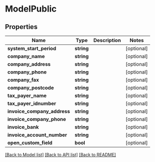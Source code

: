 # ModelPublic

## Properties
Name | Type | Description | Notes
------------ | ------------- | ------------- | -------------
**system_start_period** | **string** |  | [optional] 
**company_name** | **string** |  | [optional] 
**company_address** | **string** |  | [optional] 
**company_phone** | **string** |  | [optional] 
**company_fax** | **string** |  | [optional] 
**company_postcode** | **string** |  | [optional] 
**tax_payer_name** | **string** |  | [optional] 
**tax_payer_idnumber** | **string** |  | [optional] 
**invoice_company_address** | **string** |  | [optional] 
**invoice_company_phone** | **string** |  | [optional] 
**invoice_bank** | **string** |  | [optional] 
**invoice_account_number** | **string** |  | [optional] 
**open_custom_field** | **bool** |  | [optional] 

[[Back to Model list]](../README.md#documentation-for-models) [[Back to API list]](../README.md#documentation-for-api-endpoints) [[Back to README]](../README.md)


